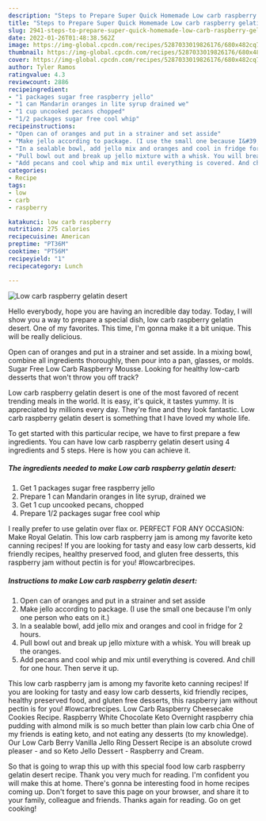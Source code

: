 ```yaml
---
description: "Steps to Prepare Super Quick Homemade Low carb raspberry gelatin desert"
title: "Steps to Prepare Super Quick Homemade Low carb raspberry gelatin desert"
slug: 2941-steps-to-prepare-super-quick-homemade-low-carb-raspberry-gelatin-desert
date: 2022-01-26T01:48:38.562Z
image: https://img-global.cpcdn.com/recipes/5287033019826176/680x482cq70/low-carb-raspberry-gelatin-desert-recipe-main-photo.jpg
thumbnail: https://img-global.cpcdn.com/recipes/5287033019826176/680x482cq70/low-carb-raspberry-gelatin-desert-recipe-main-photo.jpg
cover: https://img-global.cpcdn.com/recipes/5287033019826176/680x482cq70/low-carb-raspberry-gelatin-desert-recipe-main-photo.jpg
author: Tyler Ramos
ratingvalue: 4.3
reviewcount: 2886
recipeingredient:
- "1 packages sugar free raspberry jello"
- "1 can Mandarin oranges in lite syrup drained we"
- "1 cup uncooked pecans chopped"
- "1/2 packages sugar free cool whip"
recipeinstructions:
- "Open can of oranges and put in a strainer and set asside"
- "Make jello according to package. (I use the small one because I&#39;m only one person who eats on it.)"
- "In a sealable bowl, add jello mix and oranges and cool in fridge for 2 hours."
- "Pull bowl out and break up jello mixture with a whisk. You will break up the oranges."
- "Add pecans and cool whip and mix until everything is covered. And chill for one hour. Then serve it up."
categories:
- Recipe
tags:
- low
- carb
- raspberry

katakunci: low carb raspberry 
nutrition: 275 calories
recipecuisine: American
preptime: "PT36M"
cooktime: "PT56M"
recipeyield: "1"
recipecategory: Lunch

---
```



![Low carb raspberry gelatin desert](https://img-global.cpcdn.com/recipes/5287033019826176/680x482cq70/low-carb-raspberry-gelatin-desert-recipe-main-photo.jpg)

Hello everybody, hope you are having an incredible day today. Today, I will show you a way to prepare a special dish, low carb raspberry gelatin desert. One of my favorites. This time, I'm gonna make it a bit unique. This will be really delicious.

Open can of oranges and put in a strainer and set asside. In a mixing bowl, combine all ingredients thoroughly, then pour into a pan, glasses, or molds. Sugar Free Low Carb Raspberry Mousse. Looking for healthy low-carb desserts that won&#39;t throw you off track?

Low carb raspberry gelatin desert is one of the most favored of recent trending meals in the world. It is easy, it's quick, it tastes yummy. It is appreciated by millions every day. They're fine and they look fantastic. Low carb raspberry gelatin desert is something that I have loved my whole life.


To get started with this particular recipe, we have to first prepare a few ingredients. You can have low carb raspberry gelatin desert using 4 ingredients and 5 steps. Here is how you can achieve it.

<!--inarticleads1-->

##### The ingredients needed to make Low carb raspberry gelatin desert:

1. Get 1 packages sugar free raspberry jello
1. Prepare 1 can Mandarin oranges in lite syrup, drained we
1. Get 1 cup uncooked pecans, chopped
1. Prepare 1/2 packages sugar free cool whip


I really prefer to use gelatin over flax or. PERFECT FOR ANY OCCASION: Make Royal Gelatin. This low carb raspberry jam is among my favorite keto canning recipes! If you are looking for tasty and easy low carb desserts, kid friendly recipes, healthy preserved food, and gluten free desserts, this raspberry jam without pectin is for you! #lowcarbrecipes. 

<!--inarticleads2-->

##### Instructions to make Low carb raspberry gelatin desert:

1. Open can of oranges and put in a strainer and set asside
1. Make jello according to package. (I use the small one because I&#39;m only one person who eats on it.)
1. In a sealable bowl, add jello mix and oranges and cool in fridge for 2 hours.
1. Pull bowl out and break up jello mixture with a whisk. You will break up the oranges.
1. Add pecans and cool whip and mix until everything is covered. And chill for one hour. Then serve it up.


This low carb raspberry jam is among my favorite keto canning recipes! If you are looking for tasty and easy low carb desserts, kid friendly recipes, healthy preserved food, and gluten free desserts, this raspberry jam without pectin is for you! #lowcarbrecipes. Low Carb Raspberry Cheesecake Cookies Recipe. Raspberry White Chocolate Keto Overnight raspberry chia pudding with almond milk is so much better than plain low carb chia One of my friends is eating keto, and not eating any desserts (to my knowledge). Our Low Carb Berry Vanilla Jello Ring Dessert Recipe is an absolute crowd pleaser - and so Keto Jello Dessert - Raspberry and Cream. 

So that is going to wrap this up with this special food low carb raspberry gelatin desert recipe. Thank you very much for reading. I'm confident you will make this at home. There's gonna be interesting food in home recipes coming up. Don't forget to save this page on your browser, and share it to your family, colleague and friends. Thanks again for reading. Go on get cooking!
